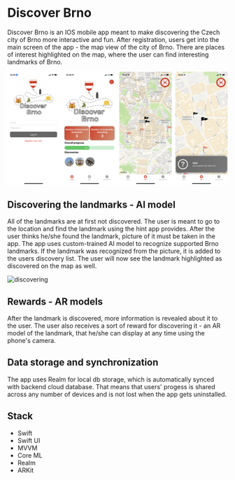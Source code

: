 # Discover Brno
Discover Brno is an IOS mobile app meant to make discovering the Czech city of Brno more interactive and fun. After registration, users get into the main screen of the app - the map view of the city of Brno. There are places of interest highlighted on the map, where the user can find interesting landmarks of Brno. 

![homeAndMap](./images/homeAndMap.png)

## Discovering the landmarks - AI model
All of the landmarks are at first not discovered. The user is meant to go to the location and find the landmark using the hint app provides. After the user thinks he/she found the landmark, picture of it must be taken in the app. The app uses custom-trained AI model to recognize supported Brno landmarks. If the landmark was recognized from the picture, it is added to the users discovery list. The user will now see the landmark highlighted as discovered on the map as well.

![discovering](./images/discovering.png)

## Rewards - AR models
After the landmark is discovered, more information is revealed about it to the user. The user also receives a sort of reward for discovering it - an AR model of the landmark, that he/she can display at any time using the phone's camera.

## Data storage and synchronization
The app uses Realm for local db storage, which is automatically synced with backend cloud database. That means that users' progess is shared across any number of devices and is not lost when the app gets uninstalled.

## Stack
* Swift
* Swift UI
* MVVM
* Core ML
* Realm
* ARKit